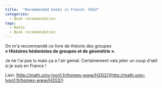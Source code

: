 ```yaml
---
title:  "Recommended books in French: H2G2"
categories: 
  - Book recommendation
tags:
  - Maths
  - Book recommendation
---
```


On m'a recommandé ce livre de théorie des groupes  
**« Histoires hédonistes de groupes et de géométrie »**. 

Je ne l'ai pas lu mais ça a l'air genial. Certainement vais jeter un coup d'œil si je suis en France !

Lien: [http://math.univ-lyon1.fr/homes-www/H2G2/](http://math.univ-lyon1.fr/homes-www/H2G2/)

